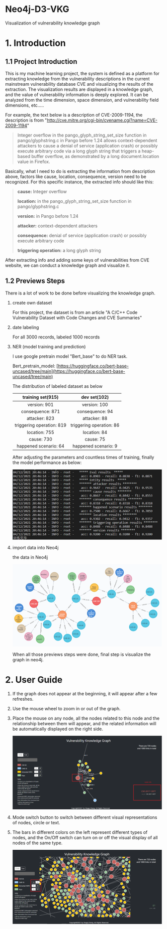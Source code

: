 # Neo4j-D3-VKG
Visualization of vulnerability knowledge graph

# 1. Introduction

## 1.1 Project Introduction

This is my machine learning project, the system is defined as a platform for extracting knowledge from the vulnerability descriptions in the current mainstream vulnerability database CVE and visualizing the results of the extraction. The visualization results are displayed in a knowledge graph, and the value of vulnerability information is deeply explored. It can be analyzed from the time dimension, space dimension, and vulnerability field dimensions, etc.....

For example, the text below is a description of CVE-2009-1194, the description is from "http://cve.mitre.org/cgi-bin/cvename.cgi?name=CVE-2009-1194"


> Integer overflow in the pango_glyph_string_set_size function in pango/glyphstring.c in Pango before 1.24 allows context-dependent attackers to cause a denial of service (application crash) or possibly execute arbitrary code via a long glyph string that triggers a heap-based buffer overflow, as demonstrated by a long document.location value in Firefox. 


Basically, what I need to do is extracting the information from description above, factors like cause, location, consequence, version need to be recognized. For this specific instance, the extracted info should like this:

>**cause:** Integer overflow
>
> **location:** in the pango_glyph_string_set_size function in pango/glyphstring.c
> 
> **version:** in Pango before 1.24
> 
> **attacker:** context-dependent attackers
> 
> **consequence:** denial of service (application crash) or possibly execute arbitrary code
> 
> **triggering operation:** a long glyph string


 After extracting info and adding some keys of vulnerabilities from CVE website, we can conduct a  knowledge graph and visualize it.

## 1.2 Previews Steps

There is a lot of work to be done before visualizing the knowledge graph. 

1. create own dataset

   For this project, the dataset is from an article "A C/C++ Code Vulnerability Dataset with Code Changes and CVE Summaries"

2. date labeling

   For all 3000 records, labeled 1000 records 

3. NER (model training and prediction)

   I use google pretrain model "Bert_base" to do NER task.

   Bert_pretrain_model: [https://huggingface.co/bert-base-uncased/tree/main](https://huggingface.co/bert-base-uncased/tree/main)

   The distribution of labeled dataset as below

   |     training set(915)     |       dev set(102)       |
   | :-----------------------: | :----------------------: |
   |       version: 901        |       version: 100       |
   |     consequence: 871      |     consequence: 94      |
   |       attacker: 823       |       attacker: 88       |
   | triggering operation: 819 | triggering operation: 86 |
   |       location: 755       |       location: 84       |
   |        cause: 730         |        cause: 75         |
   |   happened scenario: 64   |   happened scenario: 9   |
   

   After adjusting the parameters and countless times of training, finally the model performance as below:

   ![image-20210506125621583](https://github.com/cinnqi/Neo4j-D3-VKG/blob/main/images/image-20210506125621583.png)

4. import data into Neo4j

   the data in Neo4j

   ![image-20210506123243107](https://github.com/cinnqi/Neo4j-D3-VKG/blob/main/images/image-20210506123243107.png)

   When all those previews steps were done,  final step is visualize  the graph in neo4j.
   
# 2. User Guide

   1. If the graph does not appear at the beginning, it will appear after a few refreshes.

   2. Use the mouse wheel to zoom in or out of the graph.

   3. Place the mouse on any node, all the nodes related to this node and the relationship between them will appear, and the related information will be automatically displayed on the right side.

      ![image-20210506131056041](https://github.com/cinnqi/Neo4j-D3-VKG/blob/main/images/image-20210506131056041.png)

   4. Mode switch button to switch between different visual representations of nodes, circle or text.

   5. The bars in different colors on the left represent different types of nodes, and the On/Off switch can turn on or off the visual display of all nodes of the same type.

      ![image-20210506131716394](https://github.com/cinnqi/Neo4j-D3-VKG/blob/main/images/image-20210506131716394.png)



